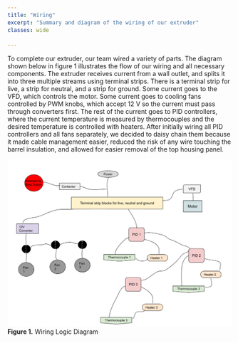 ```yaml
---
title: "Wiring"
excerpt: "Summary and diagram of the wiring of our extruder"
classes: wide

---
```


To complete our extruder, our team wired a variety of parts. The diagram shown below in figure 1 illustrates the flow of our wiring and all necessary components. The extruder receives current from a wall outlet, and splits it into three multiple streams using terminal strips. There is a terminal strip for live, a strip for neutral, and a strip for ground. Some current goes to the VFD, which controls the motor. Some current goes to cooling fans controlled by PWM knobs, which accept 12 V so the current must pass through converters first. The rest of the current goes to PID controllers, where the current temperature is measured by thermocouples and the desired temperature is controlled with heaters. After initially wiring all PID controllers and all fans separately, we decided to daisy chain them because it made cable management easier, reduced the risk of any wire touching the barrel insulation, and allowed for easier removal of the top housing panel.

![Wiring logic diagram](/assets/img/Wiring_Diagram.png)
**Figure 1.** Wiring Logic Diagram
